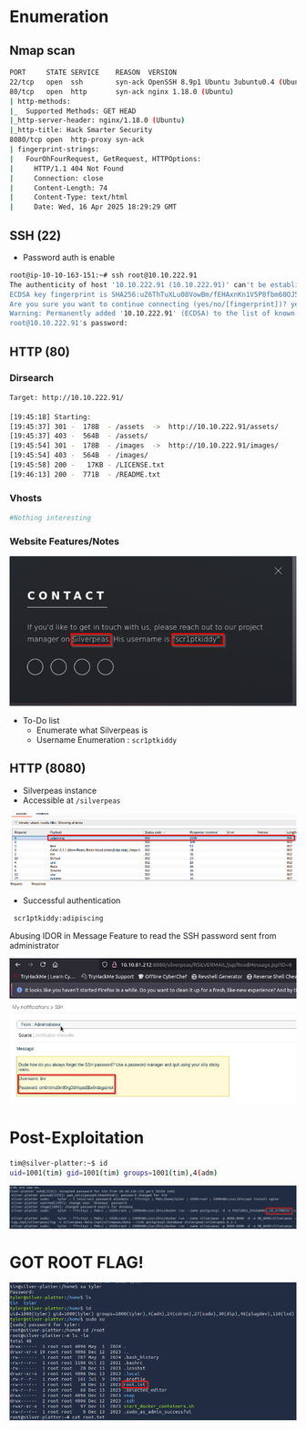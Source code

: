 # Enumeration

## Nmap scan

```bash
PORT     STATE SERVICE    REASON  VERSION
22/tcp   open  ssh        syn-ack OpenSSH 8.9p1 Ubuntu 3ubuntu0.4 (Ubuntu Linux; protocol 2.0)
80/tcp   open  http       syn-ack nginx 1.18.0 (Ubuntu)
| http-methods: 
|_  Supported Methods: GET HEAD
|_http-server-header: nginx/1.18.0 (Ubuntu)
|_http-title: Hack Smarter Security
8080/tcp open  http-proxy syn-ack
| fingerprint-strings: 
|   FourOhFourRequest, GetRequest, HTTPOptions: 
|     HTTP/1.1 404 Not Found
|     Connection: close
|     Content-Length: 74
|     Content-Type: text/html
|     Date: Wed, 16 Apr 2025 18:29:29 GMT

```

## SSH (22)

- Password auth is enable

```bash
root@ip-10-10-163-151:~# ssh root@10.10.222.91
The authenticity of host '10.10.222.91 (10.10.222.91)' can't be established.
ECDSA key fingerprint is SHA256:uZ6ThTuXLu08VowBm/fEHAxnKn1V5P8fbm60OJ5HcE8.
Are you sure you want to continue connecting (yes/no/[fingerprint])? yes
Warning: Permanently added '10.10.222.91' (ECDSA) to the list of known hosts.
root@10.10.222.91's password:

```

## HTTP (80)

### Dirsearch

```bash
Target: http://10.10.222.91/

[19:45:18] Starting: 
[19:45:37] 301 -  178B  - /assets  ->  http://10.10.222.91/assets/
[19:45:37] 403 -  564B  - /assets/
[19:45:54] 301 -  178B  - /images  ->  http://10.10.222.91/images/
[19:45:54] 403 -  564B  - /images/
[19:45:58] 200 -   17KB - /LICENSE.txt
[19:46:13] 200 -  771B  - /README.txt
```

### Vhosts

```bash
#Nothing interesting
```

### Website Features/Notes

![image.png](https://github.com/HeinPyaeSoneShein/CTF-Write-up/blob/main/Silver%20Platter%20(THM)/Images/image%20(1).png?raw=true)

- To-Do list
    - Enumerate what Silverpeas is
    - Username Enumeration : `scr1ptkiddy`

## HTTP (8080)

- Silverpeas instance
- Accessible at  `/silverpeas`

![image.png](https://github.com/HeinPyaeSoneShein/CTF-Write-up/blob/main/Silver%20Platter%20(THM)/Images/image%20(3).png?raw=true)

- Successful authentication

```bash
 scr1ptkiddy:adipiscing
```

Abusing IDOR in Message Feature to read the SSH password sent from administrator

![image.png](https://github.com/HeinPyaeSoneShein/CTF-Write-up/blob/main/Silver%20Platter%20(THM)/Images/image%20(4).png?raw=true)

# Post-Exploitation

```bash
tim@silver-platter:~$ id
uid=1001(tim) gid=1001(tim) groups=1001(tim),4(adm)
```

![image.png](https://github.com/HeinPyaeSoneShein/CTF-Write-up/blob/main/Silver%20Platter%20(THM)/Images/image%20(5).png?raw=true)

# GOT ROOT FLAG!

![image.png](https://github.com/HeinPyaeSoneShein/CTF-Write-up/blob/main/Silver%20Platter%20(THM)/Images/image%20(6).png?raw=true)
